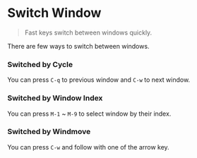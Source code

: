 # Switch Window
> Fast keys switch between windows quickly.

There are few ways to switch between windows.

### Switched by Cycle
You can press `C-q` to previous window and `C-w` to next window.

### Switched by Window Index
You can press `M-1` ~ `M-9` to select window by their index.

### Switched by Windmove
You can press `C-w` and follow with one of the arrow key.
